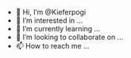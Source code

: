 - 👋 Hi, I’m @Kieferpogi
- 👀 I’m interested in ...
- 🌱 I’m currently learning ...
- 💞️ I’m looking to collaborate on ...
- 📫 How to reach me ...

<!---
Kieferpogi/Kieferpogi is a ✨ special ✨ repository because its `README.md` (this file) appears on your GitHub profile.
You can click the Preview link to take a look at your changes.
--->
